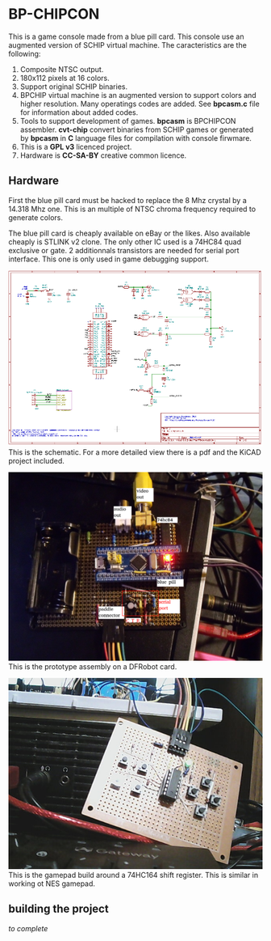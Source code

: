 BP-CHIPCON
=
This is a game console made from a blue pill card. This console use an augmented version of SCHIP virtual machine. The caracteristics are the following:

1. Composite NTSC output.
1. 180x112 pixels at 16 colors.
1. Support original SCHIP binaries.
1. BPCHIP virtual machine is an augmented version to support colors and higher resolution. Many operatings codes are added. See **bpcasm.c** file for information about added codes.
1. Tools to support development of games. **bpcasm** is BPCHIPCON assembler. **cvt-chip** convert binaries from SCHIP games or generated by **bpcasm** in **C** language files for compilation with console firwmare.
1. This is a **GPL v3** licenced project.
1. Hardware is **CC-SA-BY** creative common licence.

Hardware
-
First the blue pill card must be hacked to replace the 8 Mhz crystal by a 14.318 Mhz one. This is an multiple of NTSC chroma frequency required to generate colors.

The blue pill card is cheaply available on eBay or the likes. Also available cheaply is STLINK v2 clone. The only other IC used is a 74HC84 quad exclusive or gate. 2 additionnals transistors are needed for serial port interface. This one is only used in game debugging support.

![schematic](bp-chipcon-schematic.png)
This is the schematic. For a more detailed view there is a pdf and the KiCAD project included.

![prototype sur carte pastilles](prototype-sur-carte-pastille.png)
This is the prototype assembly on a DFRobot card.

![gamepad](gamepad.jpg)
This is the gamepad build around a 74HC164 shift register.
This is similar in working ot NES gamepad.

building the project
-
*to complete*
